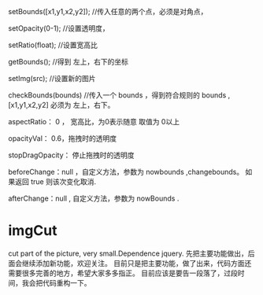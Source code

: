 
setBounds([x1,y1,x2,y2]);
//传入任意的两个点，必须是对角点，

setOpacity(0-1);
//设置透明度，

setRatio(float);
//设置宽高比

getBounds();
//得到 左上，右下的坐标

setImg(src);
//设置新的图片

checkBounds(bounds)
//传入一个 bounds ，得到符合规则的 bounds ,[x1,y1,x2,y2] 必须为 左上，右下。


aspectRatio： 0 ， 宽高比，为0表示随意 取值为 0以上

opacityVal： 0.6，拖拽时的透明度

stopDragOpacity： 停止拖拽时的透明度

beforeChange：null ，自定义方法，参数为 nowbounds ,changebounds。 如果返回 true 则该次变化取消.

afterChange：null , 自定义方法，参数为 nowBounds .


# imgCut
cut part of the picture, very small.Dependence jquery.
先把主要功能做出，后面会继续添加新功能，欢迎关注。
目前只是把主要功能，做了出来，代码方面还需要很多完善的地方，希望大家多多指正。
目前应该是要告一段落了，过段时间，我会把代码重构一下。
